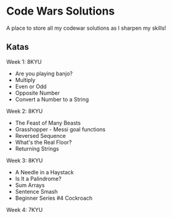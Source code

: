 # Code Wars Solutions

A place to store all my codewar solutions as I sharpen my skills!

## Katas

Week 1: 8KYU

- Are you playing banjo?
- Multiply
- Even or Odd
- Opposite Number
- Convert a Number to a String

Week 2:  8KYU

- The Feast of Many Beasts
- Grasshopper -  Messi goal functions
- Reversed Sequence
- What's the Real Floor?
- Returning Strings


Week 3:  8KYU

- A Needle in a Haystack
- Is It a Palindrome?
- Sum Arrays
- Sentence Smash
- Beginner Series #4 Cockroach

Week 4:  7KYU
